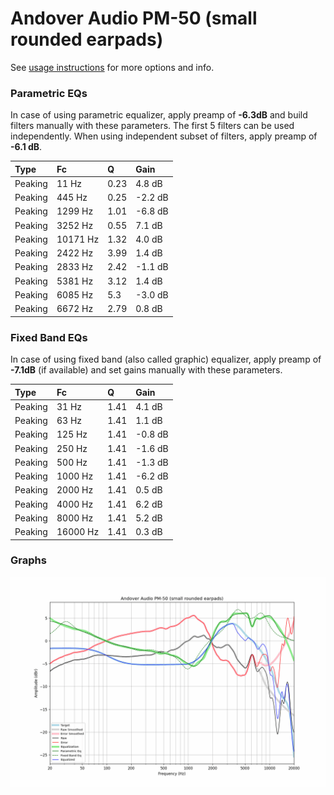 # Andover Audio PM-50 (small rounded earpads)
See [usage instructions](https://github.com/jaakkopasanen/AutoEq#usage) for more options and info.

### Parametric EQs
In case of using parametric equalizer, apply preamp of **-6.3dB** and build filters manually
with these parameters. The first 5 filters can be used independently.
When using independent subset of filters, apply preamp of **-6.1 dB**.

| Type    | Fc       |    Q | Gain    |
|:--------|:---------|:-----|:--------|
| Peaking | 11 Hz    | 0.23 | 4.8 dB  |
| Peaking | 445 Hz   | 0.25 | -2.2 dB |
| Peaking | 1299 Hz  | 1.01 | -6.8 dB |
| Peaking | 3252 Hz  | 0.55 | 7.1 dB  |
| Peaking | 10171 Hz | 1.32 | 4.0 dB  |
| Peaking | 2422 Hz  | 3.99 | 1.4 dB  |
| Peaking | 2833 Hz  | 2.42 | -1.1 dB |
| Peaking | 5381 Hz  | 3.12 | 1.4 dB  |
| Peaking | 6085 Hz  | 5.3  | -3.0 dB |
| Peaking | 6672 Hz  | 2.79 | 0.8 dB  |

### Fixed Band EQs
In case of using fixed band (also called graphic) equalizer, apply preamp of **-7.1dB**
(if available) and set gains manually with these parameters.

| Type    | Fc       |    Q | Gain    |
|:--------|:---------|:-----|:--------|
| Peaking | 31 Hz    | 1.41 | 4.1 dB  |
| Peaking | 63 Hz    | 1.41 | 1.1 dB  |
| Peaking | 125 Hz   | 1.41 | -0.8 dB |
| Peaking | 250 Hz   | 1.41 | -1.6 dB |
| Peaking | 500 Hz   | 1.41 | -1.3 dB |
| Peaking | 1000 Hz  | 1.41 | -6.2 dB |
| Peaking | 2000 Hz  | 1.41 | 0.5 dB  |
| Peaking | 4000 Hz  | 1.41 | 6.2 dB  |
| Peaking | 8000 Hz  | 1.41 | 5.2 dB  |
| Peaking | 16000 Hz | 1.41 | 0.3 dB  |

### Graphs
![](./Andover%20Audio%20PM-50%20(small%20rounded%20earpads).png)